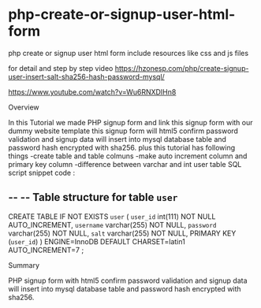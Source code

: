 # php-create-or-signup-user-html-form
php create or signup user html form include resources like css and js files





for detail and step by step video
https://hzonesp.com/php/create-signup-user-insert-salt-sha256-hash-password-mysql/

https://www.youtube.com/watch?v=Wu6RNXDIHn8

Overview

In this Tutorial we made PHP signup form and link this signup form with our dummy website template this signup form will html5 confirm password validation and signup data will insert into mysql database table and password hash encrypted with sha256.
plus this tutorial has following things
-create table and table colmuns
-make auto increment column and primary key column
-difference between varchar and int
user table SQL script snippet code :

--
-- Table structure for table `user`
--

CREATE TABLE IF NOT EXISTS `user` (
`user_id` int(111) NOT NULL AUTO_INCREMENT,
`username` varchar(255) NOT NULL,
`password` varchar(255) NOT NULL,
`salt` varchar(255) NOT NULL,
PRIMARY KEY (`user_id`)
) ENGINE=InnoDB  DEFAULT CHARSET=latin1 AUTO_INCREMENT=7 ;


Summary

PHP signup form with html5 confirm password validation and signup data will insert into mysql database table and password hash encrypted with sha256.
